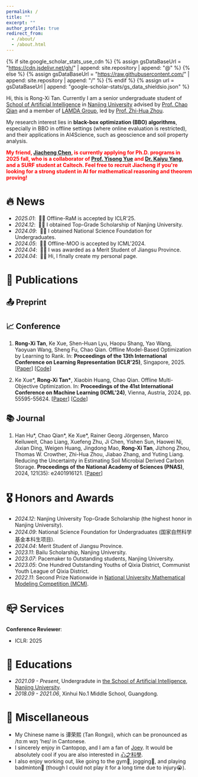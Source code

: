 ```yaml
---
permalink: /
title: ""
excerpt: ""
author_profile: true
redirect_from: 
  - /about/
  - /about.html
---
```


{% if site.google_scholar_stats_use_cdn %}
{% assign gsDataBaseUrl = "https://cdn.jsdelivr.net/gh/" | append: site.repository | append: "@" %}
{% else %}
{% assign gsDataBaseUrl = "https://raw.githubusercontent.com/" | append: site.repository | append: "/" %}
{% endif %}
{% assign url = gsDataBaseUrl | append: "google-scholar-stats/gs_data_shieldsio.json" %}

<span class='anchor' id='about-me'></span>

Hi, this is Rong-Xi Tan. Currently I am a senior undergraduate student of [School of Artificial Intelligence](https://ai.nju.edu.cn) in [Nanjing University](https://www.nju.edu.cn/) advised by [Prof. Chao Qian](https://www.lamda.nju.edu.cn/qianc/) and a member of [LAMDA Group](https://www.lamda.nju.edu.cn/), led by [Prof. Zhi-Hua Zhou](https://cs.nju.edu.cn/zhouzh/).

My research interest lies in **black-box optimization (BBO) algorithms**, especially in BBO in offline settings (where online evaluation is restricted), and their applications in AI4Science, such as geoscience and soil property analysis. 

<span style="color:red">**My friend, [Jiacheng Chen](https://jc-chen1.github.io/), is currently applying for Ph.D. programs in 2025 fall, who is a collaborator of [Prof. Yisong Yue](http://www.yisongyue.com/) and [Dr. Kaiyu Yang](https://yangky11.github.io/), and a SURF student at Caltech. Feel free to recruit Jiacheng if you're looking for a strong student in AI for mathematical reasoning and theorem proving!**</span>

<!--
I have published more than 100 papers at the top international AI conferences with total <a href='https://scholar.google.com/citations?user=DhtAFkwAAAAJ'>google scholar citations <strong><span id='total_cit'>260000+</span></strong></a> (You can also use google scholar badge <a href='https://scholar.google.com/citations?user=DhtAFkwAAAAJ'><img src="https://img.shields.io/endpoint?url={{ url | url_encode }}&logo=Google%20Scholar&labelColor=f6f6f6&color=9cf&style=flat&label=citations"></a>).
-->

# 🔥 News
- *2025.01*: &nbsp;🎉🎉 Offline-RaM is accepted by ICLR'25.
- *2024.12*: &nbsp;🎉🎉 I obtained Top-Grade Scholarship of Nanjing University.
- *2024.09*: &nbsp;🎉🎉 I obtained National Science Foundation for Undergraduates.
- *2024.05*: &nbsp;🎉🎉 Offline-MOO is accepted by ICML'2024.
- *2024.04*: &nbsp;🎉🎉 I was awarded as a Merit Student of Jiangsu Province.
- *2024.04*: &nbsp;🎉🎉 Hi, I finally create my personal page.

# 📝 Publications 

## 📤 Preprint

## 📈 Conference

1. **Rong-Xi Tan**, Ke Xue, Shen-Huan Lyu, Haopu Shang, Yao Wang, Yaoyuan Wang, Sheng Fu, Chao Qian. Offline Model-Based Optimization by Learning to Rank. In: **Proceedings of the 13th International Conference on Learning Representation (ICLR'25)**, Singapore, 2025. [[Paper](http://arxiv.org/abs/2410.11502)] [[Code](https://github.com/trxcc/Offline-RaM)]

2. Ke Xue\*, **Rong-Xi Tan\***, Xiaobin Huang, Chao Qian. Offline Multi-Objective Optimization. In: **Proceedings of the 41st International Conference on Machine Learning (ICML'24)**, Vienna, Austria, 2024, pp. 55595-55624. [[Paper](https://arxiv.org/pdf/2406.03722)] [[Code](https://github.com/lamda-bbo/offline-moo)]

## 📚 Journal

1. Han Hu\*, Chao Qian\*, Ke Xue\*, Rainer Georg Jörgensen, Marco Keiluweit, Chao Liang, Xuefeng Zhu, Ji Chen, Yishen Sun, Haowei Ni, Jixian Ding, Weigen Huang, Jingdong Mao, **Rong-Xi Tan**, Jizhong Zhou, Thomas W. Crowther, Zhi-Hua Zhou, Jiabao Zhang, and Yuting Liang. Reducing the Uncertainty in Estimating Soil Microbial Derived Carbon Storage. **Proceedings of the National Academy of Sciences (PNAS)**, 2024, 121(35): e2401916121. [[Paper](https://www.pnas.org/doi/10.1073/pnas.2401916121)]


<!--
[**Project**](https://scholar.google.com/citations?view_op=view_citation&hl=zh-CN&user=DhtAFkwAAAAJ&citation_for_view=DhtAFkwAAAAJ:ALROH1vI_8AC) <strong><span class='show_paper_citations' data='DhtAFkwAAAAJ:ALROH1vI_8AC'></span></strong>
- Lorem ipsum dolor sit amet, consectetur adipiscing elit. Vivamus ornare aliquet ipsum, ac tempus justo dapibus sit amet. 
</div>
</div>

- [Lorem ipsum dolor sit amet, consectetur adipiscing elit. Vivamus ornare aliquet ipsum, ac tempus justo dapibus sit amet](https://github.com), A, B, C, **CVPR 2020**
-->

# 🎖 Honors and Awards
- *2024.12*: Nanjing University Top-Grade Scholarship (the highest honor in Nanjing University).
- *2024.09*: National Science Foundation for Undergraduates (国家自然科学基金本科生项目).
- *2024.04*: Merit Student of Jiangsu Province.
- *2023.11*: Bailu Scholarship, Nanjing University. 
- *2023.07*: Pacemaker to Outstanding students, Nanjing University. 
- *2023.05*: One Hundred Outstanding Youths of Qixia District, Communist Youth League of Qixia District. 
- *2022.11*: Second Prize Nationwide in [National University Mathematical Modeling Competition (MCM)](http://www.mcm.edu.cn/).

# 📪 Services
**Conference Reviewer**:
- ICLR: 2025

# 📖 Educations
- *2021.09 - Present*, Undergradute in [the School of Artificial Intelligence](https://ai.nju.edu.cn), [Nanjing University](https://www.nju.edu.cn/).
- *2018.09 - 2021.06*, Xinhui No.1 Middle School, Guangdong. 


<!--

# 💬 Invited Talks
- *2021.06*, Lorem ipsum dolor sit amet, consectetur adipiscing elit. Vivamus ornare aliquet ipsum, ac tempus justo dapibus sit amet. 
- *2021.03*, Lorem ipsum dolor sit amet, consectetur adipiscing elit. Vivamus ornare aliquet ipsum, ac tempus justo dapibus sit amet.  \| [\[video\]](https://github.com/)

# 💻 Internships
- *2019.05 - 2020.02*, [Lorem](https://github.com/), China.
-->

# 🥳 Miscellaneous
- My Chinese name is 谭荣熙 (Tan Rongxi), which can be pronounced as /tɑːm wɪŋ 'heɪ/ in Cantonese.
- I sincerely enjoy in Cantopop, and I am a fan of [Joey](https://en.wikipedia.org/wiki/Joey_Yung). It would be absolutely cool if you are also interested in [心之科學](https://zh.wikipedia.org/wiki/%E5%BF%83%E4%B9%8B%E7%A7%91%E5%AD%B8).
- I also enjoy working out, like going to the gym💪, jogging🏃, and playing badminton🏸 (though I could not play it for a long time due to injury😭).

<script type="text/javascript" id="clustrmaps" src="//clustrmaps.com/map_v2.js?d=5yfauFD3He7e5eUfjK92_4cq7sJHjoAJIS6eoVMNLWo&cl=ffffff&w=a" width="80%"></script>